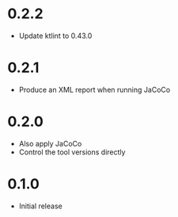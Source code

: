 # 0.2.2

* Update ktlint to 0.43.0

# 0.2.1

* Produce an XML report when running JaCoCo

# 0.2.0

* Also apply JaCoCo
* Control the tool versions directly

# 0.1.0

* Initial release
